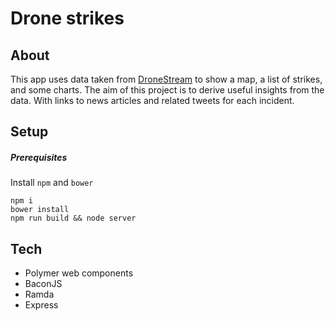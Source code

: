 # Drone strikes

## About

This app uses data taken from [DroneStream](http://dronestre.am/) to show a map,
a list of strikes, and some charts. The aim of this project is to derive useful insights
from the data. With links to news articles and related tweets for each incident. 

## Setup

##### Prerequisites
Install `npm` and `bower`

    npm i
    bower install
    npm run build && node server
    
## Tech
- Polymer web components
- BaconJS
- Ramda
- Express
